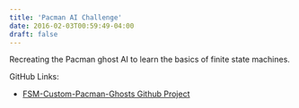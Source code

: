 ```yaml
---
title: 'Pacman AI Challenge'
date: 2016-02-03T00:59:49-04:00
draft: false
---
```


Recreating the Pacman ghost AI to learn the basics of finite state machines.

GitHub Links:
- [FSM-Custom-Pacman-Ghosts Github Project](https://github.com/zacyzacy/FSM-Custom-Pacman-Ghosts)
